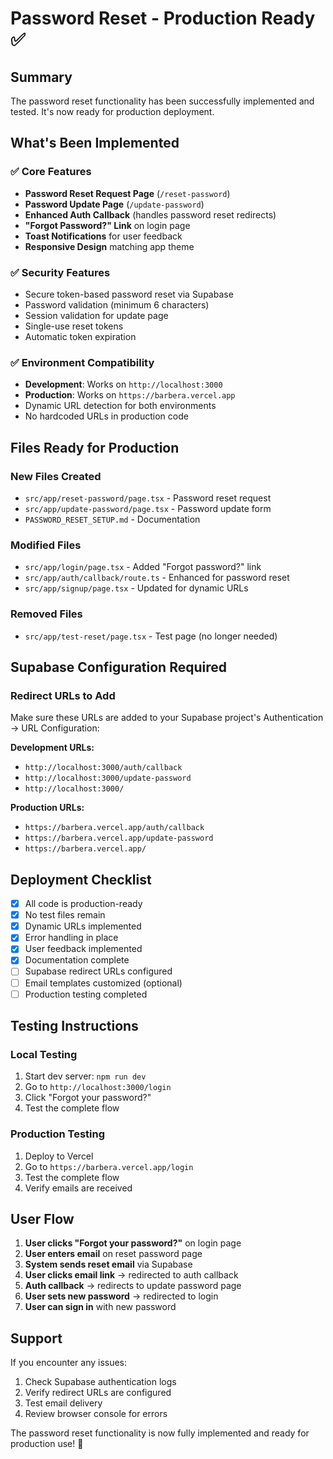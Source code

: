 # Password Reset - Production Ready ✅

## Summary
The password reset functionality has been successfully implemented and tested. It's now ready for production deployment.

## What's Been Implemented

### ✅ Core Features
- **Password Reset Request Page** (`/reset-password`)
- **Password Update Page** (`/update-password`) 
- **Enhanced Auth Callback** (handles password reset redirects)
- **"Forgot Password?" Link** on login page
- **Toast Notifications** for user feedback
- **Responsive Design** matching app theme

### ✅ Security Features
- Secure token-based password reset via Supabase
- Password validation (minimum 6 characters)
- Session validation for update page
- Single-use reset tokens
- Automatic token expiration

### ✅ Environment Compatibility
- **Development**: Works on `http://localhost:3000`
- **Production**: Works on `https://barbera.vercel.app`
- Dynamic URL detection for both environments
- No hardcoded URLs in production code

## Files Ready for Production

### New Files Created
- `src/app/reset-password/page.tsx` - Password reset request
- `src/app/update-password/page.tsx` - Password update form
- `PASSWORD_RESET_SETUP.md` - Documentation

### Modified Files
- `src/app/login/page.tsx` - Added "Forgot password?" link
- `src/app/auth/callback/route.ts` - Enhanced for password reset
- `src/app/signup/page.tsx` - Updated for dynamic URLs

### Removed Files
- `src/app/test-reset/page.tsx` - Test page (no longer needed)

## Supabase Configuration Required

### Redirect URLs to Add
Make sure these URLs are added to your Supabase project's Authentication → URL Configuration:

**Development URLs:**
- `http://localhost:3000/auth/callback`
- `http://localhost:3000/update-password`
- `http://localhost:3000/`

**Production URLs:**
- `https://barbera.vercel.app/auth/callback`
- `https://barbera.vercel.app/update-password`
- `https://barbera.vercel.app/`

## Deployment Checklist

- [x] All code is production-ready
- [x] No test files remain
- [x] Dynamic URLs implemented
- [x] Error handling in place
- [x] User feedback implemented
- [x] Documentation complete
- [ ] Supabase redirect URLs configured
- [ ] Email templates customized (optional)
- [ ] Production testing completed

## Testing Instructions

### Local Testing
1. Start dev server: `npm run dev`
2. Go to `http://localhost:3000/login`
3. Click "Forgot your password?"
4. Test the complete flow

### Production Testing
1. Deploy to Vercel
2. Go to `https://barbera.vercel.app/login`
3. Test the complete flow
4. Verify emails are received

## User Flow

1. **User clicks "Forgot your password?"** on login page
2. **User enters email** on reset password page
3. **System sends reset email** via Supabase
4. **User clicks email link** → redirected to auth callback
5. **Auth callback** → redirects to update password page
6. **User sets new password** → redirected to login
7. **User can sign in** with new password

## Support

If you encounter any issues:
1. Check Supabase authentication logs
2. Verify redirect URLs are configured
3. Test email delivery
4. Review browser console for errors

The password reset functionality is now fully implemented and ready for production use! 🚀 